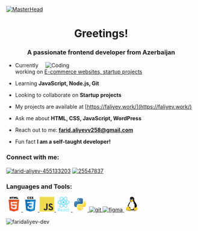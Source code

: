 [![MasterHead](https://media.licdn.com/dms/image/D4E16AQEiQ7Hov-jzaw/profile-displaybackgroundimage-shrink_350_1400/0/1715716980168?e=1723680000&v=beta&t=UUzOsVoCi_qLpPym6a1Sy7-A7SzHGDp190zk9c0v3x0)](https://rishavchanda.io)
<h1 align="center">Greetings!</h1>
<h3 align="center">A passionate frontend developer from Azerbaijan</h3>

<img align="right" alt="Coding" width="400" src="https://media1.tenor.com/m/_DOBjnGspYAAAAAC/code-coding.gif">



- Currently working on [E-commerce websites, startup projects](https://faliyev.work/)

- Learning **JavaScript, Node.js, Git**

- Looking to collaborate on **Startup projects**

- My projects are available at [https://faliyev.work/](https://faliyev.work/)

- Ask me about **HTML, CSS, JavaScript, WordPress**

- Reach out to me: **farid.aliyevv258@gmail.com**

- Fun fact **I am a self-taught developer!**

<h3 align="left">Connect with me:</h3>
<p align="left">
<a href="https://linkedin.com/in/farid-aliyev-455133203" target="blank"><img align="center" src="https://raw.githubusercontent.com/rahuldkjain/github-profile-readme-generator/master/src/images/icons/Social/linked-in-alt.svg" alt="farid-aliyev-455133203" height="30" width="40" /></a>
<a href="https://stackoverflow.com/users/25547837" target="blank"><img align="center" src="https://raw.githubusercontent.com/rahuldkjain/github-profile-readme-generator/master/src/images/icons/Social/stack-overflow.svg" alt="25547837" height="30" width="40" /></a>
</p>

<h3 align="left">Languages and Tools:</h3>
<p align="left"> 
 <a href="https://www.w3.org/html/" target="_blank" rel="noreferrer"> <img src="https://raw.githubusercontent.com/devicons/devicon/master/icons/html5/html5-original-wordmark.svg" alt="html5" width="40" height="40"/> </a> 
  <a href="https://www.w3schools.com/css/" target="_blank" rel="noreferrer"> <img src="https://raw.githubusercontent.com/devicons/devicon/master/icons/css3/css3-original-wordmark.svg" alt="css3" width="40" height="40"/> </a> 
 <a href="https://developer.mozilla.org/en-US/docs/Web/JavaScript" target="_blank" rel="noreferrer"> <img src="https://raw.githubusercontent.com/devicons/devicon/master/icons/javascript/javascript-original.svg" alt="javascript" width="40" height="40"/> </a>
<a href="https://reactjs.org/" target="_blank" rel="noreferrer"> <img src="https://raw.githubusercontent.com/devicons/devicon/master/icons/react/react-original-wordmark.svg" alt="react" width="40" height="40"/> </a> 
<a href="https://www.python.org" target="_blank" rel="noreferrer"> <img src="https://raw.githubusercontent.com/devicons/devicon/master/icons/python/python-original.svg" alt="python" width="40" height="40"/> </a> 
 <a href="https://git-scm.com/" target="_blank" rel="noreferrer"> <img src="https://www.vectorlogo.zone/logos/git-scm/git-scm-icon.svg" alt="git" width="40" height="40"/> </a> 
 <a href="https://www.figma.com/" target="_blank" rel="noreferrer"> <img src="https://www.vectorlogo.zone/logos/figma/figma-icon.svg" alt="figma" width="40" height="40"/> </a> 
<a href="https://www.linux.org/" target="_blank" rel="noreferrer"> <img src="https://raw.githubusercontent.com/devicons/devicon/master/icons/linux/linux-original.svg" alt="linux" width="40" height="40"/> </a> 
</p>

<p><img align="center" src="https://github-readme-stats.vercel.app/api/top-langs?username=faridaliyev-dev&show_icons=true&locale=en&layout=compact" alt="faridaliyev-dev"/></p>
